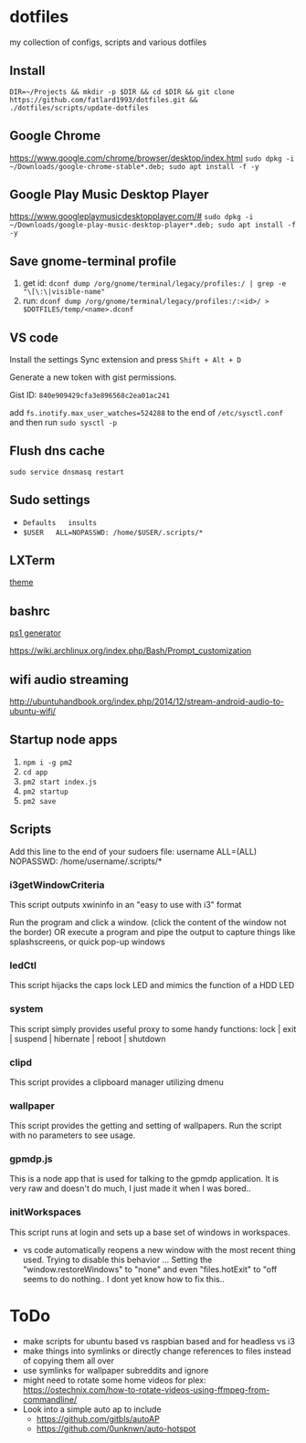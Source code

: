 # dotfiles

my collection of configs, scripts and various dotfiles

## Install

```DIR=~/Projects && mkdir -p $DIR && cd $DIR && git clone https://github.com/fatlard1993/dotfiles.git && ./dotfiles/scripts/update-dotfiles```


## Google Chrome

https://www.google.com/chrome/browser/desktop/index.html
```sudo dpkg -i ~/Downloads/google-chrome-stable*.deb; sudo apt install -f -y```


## Google Play Music Desktop Player

https://www.googleplaymusicdesktopplayer.com/#
```sudo dpkg -i ~/Downloads/google-play-music-desktop-player*.deb; sudo apt install -f -y```


## Save gnome-terminal profile

1) get id: ``` dconf dump /org/gnome/terminal/legacy/profiles:/ | grep -e "\[\:\|visible-name" ```
2) run: ``` dconf dump /org/gnome/terminal/legacy/profiles:/:<id>/ > $DOTFILES/temp/<name>.dconf ```

## VS code

Install the settings Sync extension and press ```Shift + Alt + D```

Generate a new token with gist permissions.

Gist ID: ```840e909429cfa3e896568c2ea01ac241```

add ```fs.inotify.max_user_watches=524288``` to the end of ```/etc/sysctl.conf``` and then run ```sudo sysctl -p```


## Flush dns cache

```sudo service dnsmasq restart```


## Sudo settings

* ```Defaults   insults```
* ```$USER   ALL=NOPASSWD: /home/$USER/.scripts/*```


## LXTerm

[theme](https://askubuntu.com/questions/442887/changing-the-colors-of-lxterminal)


## bashrc

[ps1 generator](http://bashrcgenerator.com/)

https://wiki.archlinux.org/index.php/Bash/Prompt_customization


## wifi audio streaming

http://ubuntuhandbook.org/index.php/2014/12/stream-android-audio-to-ubuntu-wifi/


## Startup node apps

1. `npm i -g pm2`
2. `cd app`
3. `pm2 start index.js`
4. `pm2 startup`
5. `pm2 save`


## Scripts

Add this line to the end of your sudoers file:
username ALL=(ALL) NOPASSWD: /home/username/.scripts/*

### i3getWindowCriteria

This script outputs xwininfo in an "easy to use with i3" format

Run the program and click a window. (click the content of the window not the border)
OR
execute a program and pipe the output to capture things like splashscreens, or quick pop-up windows

### ledCtl

This script hijacks the caps lock LED and mimics the function of a HDD LED

### system

This script simply provides useful proxy to some handy functions:
lock | exit | suspend | hibernate | reboot | shutdown

### clipd

This script provides a clipboard manager utilizing dmenu

### wallpaper

This script provides the getting and setting of wallpapers.
Run the script with no parameters to see usage.

### gpmdp.js

This is a node app that is used for talking to the gpmdp application.
It is very raw and doesn't do much, I just made it when I was bored..

### initWorkspaces

This script runs at login and sets up a base set of windows in workspaces.

* vs code automatically reopens a new window with the most recent thing used. Trying to disable this behavior ... Setting the "window.restoreWindows" to "none" and even "files.hotExit" to "off seems to do nothing.. I dont yet know how to fix this..

# ToDo

* make scripts for ubuntu based vs raspbian based and for headless vs i3
* make things into symlinks or directly change references to files instead of copying them all over
* use symlinks for wallpaper subreddits and ignore
* might need to rotate some home videos for plex: https://ostechnix.com/how-to-rotate-videos-using-ffmpeg-from-commandline/
* Look into a simple auto ap to include
	* https://github.com/gitbls/autoAP
	* https://github.com/0unknwn/auto-hotspot